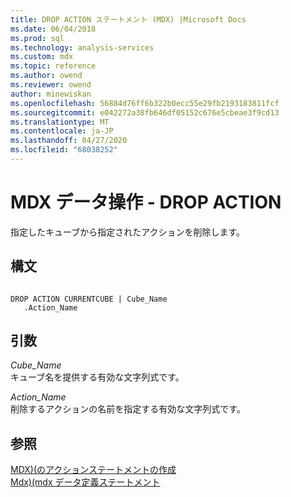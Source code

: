 ```yaml
---
title: DROP ACTION ステートメント (MDX) |Microsoft Docs
ms.date: 06/04/2018
ms.prod: sql
ms.technology: analysis-services
ms.custom: mdx
ms.topic: reference
ms.author: owend
ms.reviewer: owend
author: minewiskan
ms.openlocfilehash: 56884d76ff6b322b0ecc55e29fb2193183811fcf
ms.sourcegitcommit: e042272a38fb646df05152c676e5cbeae3f9cd13
ms.translationtype: MT
ms.contentlocale: ja-JP
ms.lasthandoff: 04/27/2020
ms.locfileid: "68038252"
---
```

# <a name="mdx-data-definition---drop-action"></a>MDX データ操作 - DROP ACTION


  指定したキューブから指定されたアクションを削除します。  
  
## <a name="syntax"></a>構文  
  
```  
  
DROP ACTION CURRENTCUBE | Cube_Name  
   .Action_Name   
```  
  
## <a name="arguments"></a>引数  
 *Cube_Name*  
 キューブ名を提供する有効な文字列式です。  
  
 *Action_Name*  
 削除するアクションの名前を指定する有効な文字列式です。  
  
## <a name="see-also"></a>参照  
 [MDX&#41;&#40;のアクションステートメントの作成](../mdx/mdx-data-definition-create-action.md)   
 [Mdx&#41;&#40;mdx データ定義ステートメント](../mdx/mdx-data-definition-statements-mdx.md)  
  
  
